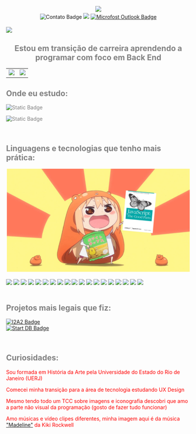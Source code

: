 <div id="header" align="center">
  <img src="giphy.gif" width="300"/>
</div>

<div id="badges" align="center">
  <img src="https://img.shields.io/badge/contato%3A-%23990100?logo=contact&logoColor=white" alt="Contato Badge"/>
<a href="https://www.linkedin.com/in/paularml/"><img src="https://img.shields.io/badge/linkedin-%23990100?logo=linkedin&logoColor=white"/></a> <a href="mailto:paula.rml@hotmail.com"><img src="https://img.shields.io/badge/outlook-%23990100?logo=microsoft%20outlook&logoColor=white" alt="Microfost Outlook Badge"/></a>
</div>
<br>
<img src="https://readme-typing-svg.herokuapp.com?color=%23414141&size=250&duration=3000&center=true&width=5000&height=500&lines=Oie+pessoas!;Me+chamo+Paula+(:" align="center" />

## <div align="center" > <font color="gray">Estou em transição de carreira aprendendo a programar com foco em Back End </div> 


<table cellspacing="0">
  <tr>
    <td>
      <img src="https://github-readme-streak-stats.herokuapp.com/?user=paularml&theme=shadow_red" style="width: 100%;"/> 
    </td>
    <td>
      <img src="https://github-readme-stats.vercel.app/api/top-langs/?username=paularml&layout=compact&theme=shadow_red" style="width: 120%;"/>
    </td>
  </tr>
</table>


Onde eu estudo:
--
![Static Badge](https://img.shields.io/badge/Tecnologia%20em%20Sistemas%20da%20Computa%C3%A7%C3%A3o-Universidade%20Federal%20Fluminense(UFF)-%23990100?logo=uff&logoColor=white)


![Static Badge](https://img.shields.io/badge/Desenvolvimento%20de%20Software%20com%20foco%20em%20Back%20End-Cubos%20Academy-%23990100?logo=uff&logoColor=white)

<br>

Linguagens e tecnologias que tenho mais prática:
--
<div align="center"><img src ="anime girl javascript.png" width="500"> </div>
<br>
<div align="left">
<img src= "https://img.shields.io/badge/Python-%23990100?logo=python&logoColor=white"/> <img src= "https://img.shields.io/badge/JavaScript-%23990100?logo=javascript&logoColor=white"/> <img src= "https://img.shields.io/badge/Node.Js-%23990100?logo=Node.Js&logoColor=white"/> <img src= "https://img.shields.io/badge/Express%20Js-%23990100?logo=Express&logoColor=white"/> <img src= "https://img.shields.io/badge/Npm-%23990100?logo=npm"/> <img src= "https://img.shields.io/badge/Json-%23990100?logo=json"/> <img src= "https://img.shields.io/badge/Microsoft%20SQL%20server-%23990100?logo=microsoftsqlserver&logoColor=white"/> <img src= "https://img.shields.io/badge/PostgreSQL-%23990100?logo=postgresql&logoColor=white"/> <img src= "https://img.shields.io/badge/Insomnia-%23990100?logo=Insomnia&logoColor=white"/> <img src= "https://img.shields.io/badge/Git-%23990100?logo=git&logoColor=white"/> <img src= "https://img.shields.io/badge/Html5-%23990100?logo=html5&logoColor=white"/> <img src= "https://img.shields.io/badge/Css3-%23990100?logo=css3&logoColor=white"/> <img src= "https://img.shields.io/badge/Windows%20Terminal-%23990100?logo=windows%20terminal&logoColor=white"/> <img src= "https://img.shields.io/badge/Render-%23990100?logo=render&logoColor=white"/> <img src= "https://img.shields.io/badge/Vercel-%23990100?logo=vercel&logoColor=white"/> <img src= "https://img.shields.io/badge/Amazon%20AWS-%23990100?logo=amazon%20aws&logoColor=white"/> <img src= "https://img.shields.io/badge/MDN%20Web%20Docs-%23990100?logo=mdn%20Web%20Docs&logoColor=white"/> <img src= "https://img.shields.io/badge/StackOverflow-%23990100?logo=Stack%20Overflow&logoColor=white"/> <img src= "https://img.shields.io/badge/Visual%20Studio%20Code-%23990100?logo=Visual%20Studio%20Code&logoColor=white"/>
</div>

<br>

Projetos mais legais que fiz:
--
<a href="https://github.com/paularml/desafio1-i2a2"> <img src="https://img.shields.io/badge/Desafio%20I2A2-Github-%23990100?logo=github&logoColor=white" alt="I2A2 Badge"/> </a>
 <br>
<a href="https://github.com/paularml/desafio-paula-leite"> <img src="https://img.shields.io/badge/Desafio%20Start%20DB-Github-%23990100?logo=github&logoColor=white" alt="Start DB Badge"/> </a>

<br>

Curiosidades:
--
<font color="red">Sou formada em História da Arte pela Universidade do Estado do Rio de Janeiro (UERJ)

Comecei minha transição para a área de tecnologia estudando UX Design

Mesmo tendo todo um TCC sobre imagens e iconografia descobri que amo a parte não visual da programação (gosto de fazer tudo funcionar)

Amo músicas e vídeo clipes diferentes, minha imagem aqui é da música ["Madeline"](https://www.youtube.com/watch?v=edKo3y2cFUg "Link para o vídeo clipe") da Kiki Rockwell</font>

<br>


